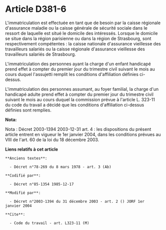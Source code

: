 # Article D381-6

L'immatriculation est effectuée en tant que de besoin par la caisse régionale d'assurance maladie ou la caisse générale de
sécurité sociale dans le ressort de laquelle est situé le domicile des intéressés. Lorsque le domicile se situe dans la
région parisienne ou dans la région de Strasbourg, sont respectivement compétentes : la caisse nationale d'assurance
vieillesse des travailleurs salariés ou la caisse régionale d'assurance vieillesse des travailleurs salariés de Strasbourg. 

L'immatriculation des personnes ayant la charge d'un enfant handicapé prend effet à compter du premier jour du trimestre
civil suivant le mois au cours duquel l'assujetti remplit les conditions d'affiliation définies ci-dessus.

L'immatriculation des personnes assumant, au foyer familial, la charge d'un handicapé adulte prend effet à compter du premier
jour du trimestre civil suivant le mois au cours duquel la commission prévue à l'article L. 323-11 du code du travail a
décidé que les conditions d'affiliation ci-dessus définies sont remplies.

**Nota:**

Nota : Décret 2003-1394 2003-12-31 art. 4 : les dispositions du présent article entrent en vigueur le 1er janvier 2004, dans
les conditions prévues au VIII de l'art. 60 de la loi du 18 décembre 2003.

**Liens relatifs à cet article**

	**Anciens textes**:

	  - Décret n°78-269 du 8 mars 1978 - art. 3 (Ab)

	**Codifié par**:

	  - Décret n°85-1354 1985-12-17

	**Modifié par**:

	  - Décret n°2003-1394 du 31 décembre 2003 - art. 2 () JORF 1er janvier 2004

	**Cite**:

	  - Code du travail - art. L323-11 (M)
